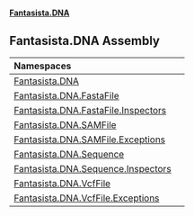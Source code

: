 #### [Fantasista.DNA](index.md 'index')

## Fantasista.DNA Assembly

| Namespaces | |
| :--- | :--- |
| [Fantasista.DNA](Fantasista.DNA.md 'Fantasista.DNA') | |
| [Fantasista.DNA.FastaFile](Fantasista.DNA.FastaFile.md 'Fantasista.DNA.FastaFile') | |
| [Fantasista.DNA.FastaFile.Inspectors](Fantasista.DNA.FastaFile.Inspectors.md 'Fantasista.DNA.FastaFile.Inspectors') | |
| [Fantasista.DNA.SAMFile](Fantasista.DNA.SAMFile.md 'Fantasista.DNA.SAMFile') | |
| [Fantasista.DNA.SAMFile.Exceptions](Fantasista.DNA.SAMFile.Exceptions.md 'Fantasista.DNA.SAMFile.Exceptions') | |
| [Fantasista.DNA.Sequence](Fantasista.DNA.Sequence.md 'Fantasista.DNA.Sequence') | |
| [Fantasista.DNA.Sequence.Inspectors](Fantasista.DNA.Sequence.Inspectors.md 'Fantasista.DNA.Sequence.Inspectors') | |
| [Fantasista.DNA.VcfFile](Fantasista.DNA.VcfFile.md 'Fantasista.DNA.VcfFile') | |
| [Fantasista.DNA.VcfFile.Exceptions](Fantasista.DNA.VcfFile.Exceptions.md 'Fantasista.DNA.VcfFile.Exceptions') | |
